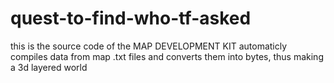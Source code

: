 # quest-to-find-who-tf-asked
this is the source code of the MAP DEVELOPMENT KIT
automaticly compiles data from map .txt files and converts them into bytes, thus making a 3d layered world
